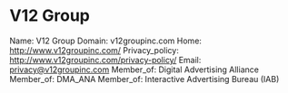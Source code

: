 
# V12 Group

Name: V12 Group
Domain: v12groupinc.com
Home: http://www.v12groupinc.com/
Privacy_policy: http://www.v12groupinc.com/privacy-policy/
Email: privacy@v12groupinc.com
Member_of: Digital Advertising Alliance
Member_of: DMA_ANA
Member_of: Interactive Advertising Bureau (IAB)
